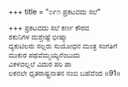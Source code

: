 +++
title = "೦೯೧ ಪ್ರಕಟವದು ಸಲೆ"

+++
ಪ್ರಕಟವದು ಸಲೆ ಕರ್ಣ ಕೌರವ  
ಶಕುನಿಗಳ ದುಶ್ಚೇಷ್ಟೆ ಭೀಷ್ಮಾ  
ದ್ಯಕುಟಿಲರು ಸಲ್ಲರು ಸುಯೋಧನ ಮಂತ್ರ ಸಂಗತಿಗೆ  
ಮುಕುರ ಪಥವೆಮ್ಮಯ್ಯನೆಂಬುದು  
ವಿಕಳವಲ್ಲಲೆ ವಿದುರ ಪರಿ ಪಾ  
ಲಕನಲೇ ಧೃತರಾಷ್ಟ್ರನಾತನ ನಂಬಿ ಬಹೆವೆಂದ    ॥91॥